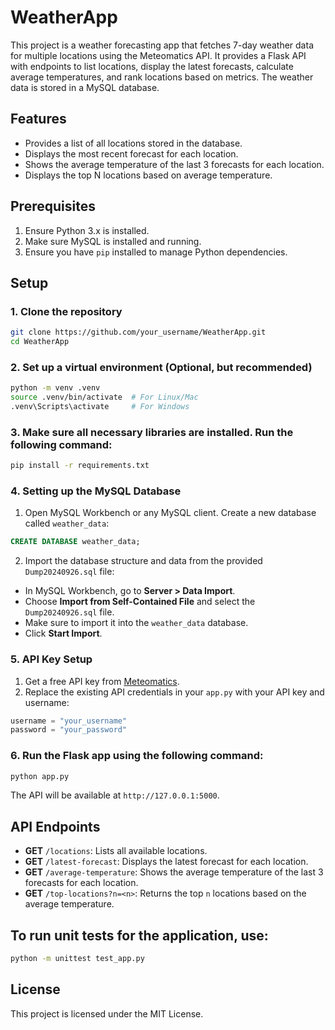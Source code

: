 # WeatherApp

This project is a weather forecasting app that fetches 7-day weather data for multiple locations using the Meteomatics API. It provides a Flask API with endpoints to list locations, display the latest forecasts, calculate average temperatures, and rank locations based on metrics. The weather data is stored in a MySQL database.

## Features
- Provides a list of all locations stored in the database.
- Displays the most recent forecast for each location.
- Shows the average temperature of the last 3 forecasts for each location.
- Displays the top N locations based on average temperature.

## Prerequisites

1. Ensure Python 3.x is installed.
2. Make sure MySQL is installed and running.
3. Ensure you have `pip` installed to manage Python dependencies.

## Setup

### 1. Clone the repository
```bash
git clone https://github.com/your_username/WeatherApp.git
cd WeatherApp
```

### 2. Set up a virtual environment (Optional, but recommended)
```bash
python -m venv .venv
source .venv/bin/activate  # For Linux/Mac
.venv\Scripts\activate     # For Windows
```

### 3. Make sure all necessary libraries are installed. Run the following command:
```bash
pip install -r requirements.txt
```

### 4. Setting up the MySQL Database

1. Open MySQL Workbench or any MySQL client. Create a new database called `weather_data`:
```sql
CREATE DATABASE weather_data;
```

2. Import the database structure and data from the provided `Dump20240926.sql` file:
- In MySQL Workbench, go to **Server > Data Import**.
- Choose **Import from Self-Contained File** and select the `Dump20240926.sql` file.
- Make sure to import it into the `weather_data` database.
- Click **Start Import**.

### 5. API Key Setup

1. Get a free API key from [Meteomatics](https://www.meteomatics.com/en/weather-api/).
2. Replace the existing API credentials in your `app.py` with your API key and username:
```python
username = "your_username"
password = "your_password"
```

### 6. Run the Flask app using the following command:
```bash
python app.py
```
The API will be available at `http://127.0.0.1:5000`.

## API Endpoints

- **GET** `/locations`: Lists all available locations.
- **GET** `/latest-forecast`: Displays the latest forecast for each location.
- **GET** `/average-temperature`: Shows the average temperature of the last 3 forecasts for each location.
- **GET** `/top-locations?n=<n>`: Returns the top `n` locations based on the average temperature.

## To run unit tests for the application, use:
```bash
python -m unittest test_app.py
```

## License
This project is licensed under the MIT License.